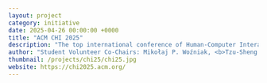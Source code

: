 ```yaml
---
layout: project
category: initiative
date: 2025-04-26 00:00:00 +0000
title: "ACM CHI 2025"
description: "The top international conference of Human-Computer Interaction"
author: "Student Volunteer Co-Chairs: Mikołaj P. Woźniak, <b>Tzu-Sheng Kuo</b>, Shohei Mori, Nuwan Janaka"
thumbnail: /projects/chi25/chi25.jpg
website: https://chi2025.acm.org/
---
```

